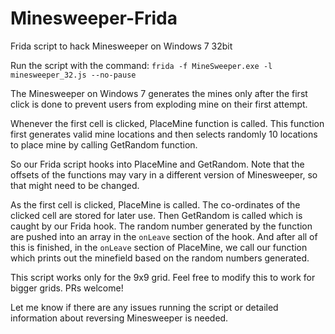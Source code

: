 # Minesweeper-Frida
Frida script to hack Minesweeper on Windows 7 32bit


Run the script with the command: <code>frida -f MineSweeper.exe -l minesweeper_32.js --no-pause</code>

The Minesweeper on Windows 7 generates the mines only after the first click is done to prevent users from exploding mine on their first attempt.

Whenever the first cell is clicked, PlaceMine function is called. This function first generates valid mine locations and then selects randomly 10 locations to place mine by calling GetRandom function.


So our Frida script hooks into PlaceMine and GetRandom. Note that the offsets of the functions may vary in a different version of Minesweeper, so that might need to be changed.

As the first cell is clicked, PlaceMine is called. The co-ordinates of the clicked cell are stored for later use.
Then GetRandom is called which is caught by our Frida hook. The random number generated by the function are pushed into an array in the <code>onLeave</code> section of the hook. And after all of this is finished, in the <code>onLeave</code> section of PlaceMine, we call our function which prints out the minefield based on the random numbers generated.

This script works only for the 9x9 grid. Feel free to modify this to work for bigger grids. PRs welcome!

Let me know if there are any issues running the script or detailed information about reversing Minesweeper is needed.

